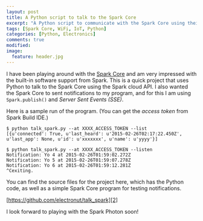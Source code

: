 ```yaml
---
layout: post
title: A Python script to talk to the Spark Core
excerpt: "A Python script to communicate with the Spark Core using their cloud API, which lists registered Cores as well as implements a Server Sent Events (SSE) notification scheme that uses Spark.publish()."  
tags: [Spark Core, WiFi, IoT, Python]
categories: [Python, Electronics]
comments: true
modified:
image:
  feature: header.jpg
---
```


I have been playing around with the [Spark Core][1] and am very
impressed with the built-in software support from Spark. This is a
quick project that uses Python to talk to the Spark Core using the
Spark cloud API. I also wanted the Spark Core to sent notifications to
my program, and for this I am using `Spark.publish()` and *Server Sent
Events (SSE)*.

Here is a sample run of the program. (You can get the *access token* from Spark Build IDE.)

```
$ python talk_spark.py --at XXXX_ACCESS_TOKEN --list
[{u'connected': True, u'last_heard': u'2015-02-26T02:17:22.450Z', u'last_app': None, u'id': u'xxxxxxx', u'name': u'yyyy'}]

$ python talk_spark.py --at XXXX_ACCESS_TOKEN --listen
Notification: Yo 4 at 2015-02-26T01:59:02.272Z
Notification: Yo 5 at 2015-02-26T01:59:07.278Z
Notification: Yo 6 at 2015-02-26T01:59:12.281Z
^Cexiting.
```

You can find the source files for the project here, which has the Python code, 
as well as a simple Spark Core program for testing notifications.

[https://github.com/electronut/talk_spark][2]


I look forward to playing with the Spark Photon soon!

[1]: https://www.spark.io/
[2]: https://github.com/electronut/talk_spark 